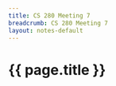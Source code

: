 ```yaml
---
title: CS 280 Meeting 7
breadcrumb: CS 280 Meeting 7
layout: notes-default
---
```

# {{ page.title }}
